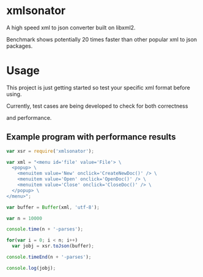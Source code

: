 # xmlsonator
A high speed xml to json converter built on libxml2.

Benchmark shows potentially 20 times faster than other popular xml to json packages.

# Usage
This project is just getting started so test your specific xml format before using.

Currently, test cases are being developed to check for both correctness

and performance.

## Example program with performance results

```javascript
var xsr = require('xmlsonator');

var xml = "<menu id='file' value='File'> \
  <popup> \
    <menuitem value='New' onclick='CreateNewDoc()' /> \
    <menuitem value='Open' onclick='OpenDoc()' /> \
    <menuitem value='Close' onclick='CloseDoc()' /> \
  </popup> \
</menu>";

var buffer = Buffer(xml, 'utf-8');

var n = 10000

console.time(n + '-parses');

for(var i = 0; i < n; i++)
  var jobj = xsr.toJson(buffer);

console.timeEnd(n + '-parses');

console.log(jobj);
```
